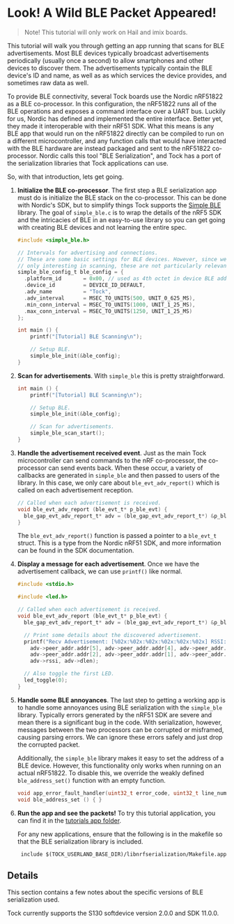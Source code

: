 # Look! A Wild BLE Packet Appeared!

> Note! This tutorial will only work on Hail and imix boards.

This tutorial will walk you through getting an app running that scans for BLE
advertisements. Most BLE devices typically broadcast advertisements periodically
(usually once a second) to allow smartphones and other devices to discover them.
The advertisements typically contain the BLE device's ID and name, as well as as
which services the device provides, and sometimes raw data as well.

To provide BLE connectivity, several Tock boards use the Nordic nRF51822 as a
BLE co-processor. In this configuration, the nRF51822 runs all of the BLE
operations and exposes a command interface over a UART bus. Luckily for us,
Nordic has defined and implemented the entire interface. Better yet, they made
it interoperable with their nRF51 SDK. What this means is any BLE app that would
run on the nRF51822 directly can be compiled to run on a different
microcontroller, and any function calls that would have interacted with the BLE
hardware are instead packaged and sent to the nRF51822 co-processor. Nordic
calls this tool "BLE Serialization", and Tock has a port of the serialization
libraries that Tock applications can use.

So, with that introduction, lets get going.

1.  **Initialize the BLE co-processor**. The first step a BLE serialization app
    must do is initialize the BLE stack on the co-processor. This can be done
    with Nordic's SDK, but to simplify things Tock supports the
    [Simple BLE](https://github.com/lab11/nrf5x-base/tree/master/lib) library.
    The goal of `simple_ble.c` is to wrap the details of the nRF5 SDK and the
    intricacies of BLE in an easy-to-use library so you can get going with
    creating BLE devices and not learning the entire spec.

    ```c
    #include <simple_ble.h>

    // Intervals for advertising and connections.
    // These are some basic settings for BLE devices. However, since we are
    // only interesting in scanning, these are not particularly relevant.
    simple_ble_config_t ble_config = {
      .platform_id       = 0x00, // used as 4th octet in device BLE address
      .device_id         = DEVICE_ID_DEFAULT,
      .adv_name          = "Tock",
      .adv_interval      = MSEC_TO_UNITS(500, UNIT_0_625_MS),
      .min_conn_interval = MSEC_TO_UNITS(1000, UNIT_1_25_MS),
      .max_conn_interval = MSEC_TO_UNITS(1250, UNIT_1_25_MS)
    };

    int main () {
        printf("[Tutorial] BLE Scanning\n");

        // Setup BLE.
        simple_ble_init(&ble_config);
    }
    ```

2.  **Scan for advertisements**. With `simple_ble` this is pretty
    straightforward.

    ```c
    int main () {
        printf("[Tutorial] BLE Scanning\n");

        // Setup BLE.
        simple_ble_init(&ble_config);

        // Scan for advertisements.
        simple_ble_scan_start();
    }
    ```

3.  **Handle the advertisement received event**. Just as the main Tock
    microcontroller can send commands to the nRF co-processor, the co-processor
    can send events back. When these occur, a variety of callbacks are generated
    in `simple_ble` and then passed to users of the library. In this case, we
    only care about `ble_evt_adv_report()` which is called on each advertisement
    reception.

    ```c
    // Called when each advertisement is received.
    void ble_evt_adv_report (ble_evt_t* p_ble_evt) {
      ble_gap_evt_adv_report_t* adv = (ble_gap_evt_adv_report_t*) &p_ble_evt->evt.gap_evt.params.adv_report;
    }
    ```

    The `ble_evt_adv_report()` function is passed a pointer to a `ble_evt_t`
    struct. This is a type from the Nordic nRF51 SDK, and more information can
    be found in the SDK documentation.

4.  **Display a message for each advertisement**. Once we have the advertisement
    callback, we can use `printf()` like normal.

    ```c
    #include <stdio.h>

    #include <led.h>

    // Called when each advertisement is received.
    void ble_evt_adv_report (ble_evt_t* p_ble_evt) {
      ble_gap_evt_adv_report_t* adv = (ble_gap_evt_adv_report_t*) &p_ble_evt->evt.gap_evt.params.adv_report;

      // Print some details about the discovered advertisement.
      printf("Recv Advertisement: [%02x:%02x:%02x:%02x:%02x:%02x] RSSI: %d, Len: %d\n",
        adv->peer_addr.addr[5], adv->peer_addr.addr[4], adv->peer_addr.addr[3],
        adv->peer_addr.addr[2], adv->peer_addr.addr[1], adv->peer_addr.addr[0],
        adv->rssi, adv->dlen);

      // Also toggle the first LED.
      led_toggle(0);
    }
    ```

5.  **Handle some BLE annoyances**. The last step to getting a working app is to
    handle some annoyances using BLE serialization with the `simple_ble`
    library. Typically errors generated by the nRF51 SDK are severe and mean
    there is a significant bug in the code. With serialization, however,
    messages between the two processors can be corrupted or misframed, causing
    parsing errors. We can ignore these errors safely and just drop the
    corrupted packet.

    Additionally, the `simple_ble` library makes it easy to set the address of a
    BLE device. However, this functionality only works when running on an actual
    nRF51822. To disable this, we override the weakly defined
    `ble_address_set()` function with an empty function.

    ```c
    void app_error_fault_handler(uint32_t error_code, uint32_t line_num, uint32_t info) { }
    void ble_address_set () { }
    ```

6.  **Run the app and see the packets!** To try this tutorial application, you
    can find it in the
    [tutorials app folder](https://github.com/tock/libtock-c/tree/master/examples/tutorials/03_ble_scan).

    For any new applications, ensure that the following is in the makefile so
    that the BLE serialization library is included.

         include $(TOCK_USERLAND_BASE_DIR)/libnrfserialization/Makefile.app

## Details

This section contains a few notes about the specific versions of BLE
serialization used.

Tock currently supports the S130 softdevice version 2.0.0 and SDK 11.0.0.
